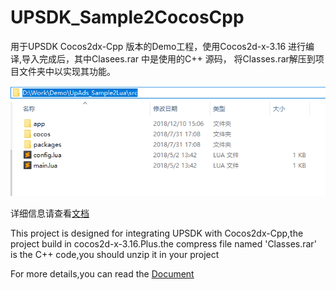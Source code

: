 # UPSDK_Sample2CocosCpp

用于UPSDK Cocos2dx-Cpp 版本的Demo工程，使用Cocos2d-x-3.16 进行编译,导入完成后，其中Clasees.rar 中是使用的C++ 源码，
将Classes.rar解压到项目文件夹中以实现其功能。


![image](https://github.com/wawo00/UPSDK_Sample2CocosCpp/blob/3006_domestic/img/111.png)
      

详细信息请查看[文档](http://docs.upltv.com/zh/master/chapters/chapter04.html "文档")

This project is designed for integrating UPSDK with Cocos2dx-Cpp,the project build in cocos2d-x-3.16.Plus.the  compress file named 'Classes.rar' is the C++ code,you should unzip it in your project 

For more details,you can read the [Document](http://docs.upltv.com/en/master/chapters/chapter04.html "document")

